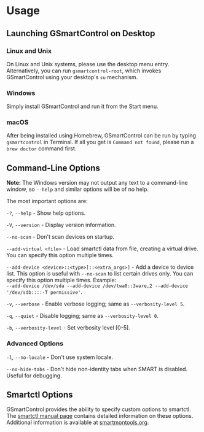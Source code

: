 # Usage

## Launching GSmartControl on Desktop

### Linux and Unix
On Linux and Unix systems, please use the desktop menu entry. Alternatively, you can
run `gsmartcontrol-root`, which invokes GSmartControl using your desktop's `su` mechanism.

### Windows
Simply install GSmartControl and run it from the Start menu.

### macOS
After being installed using Homebrew, GSmartControl can be run by
typing `gsmartcontrol` in Terminal. If all you get is `Command not found`, please run
a `brew doctor` command first.


## Command-Line Options

**Note:** The Windows version may not output any text to a command-line window,
so `--help` and similar options will be of no help.

The most important options are:

`-?`, `--help` - Show help options.

`-V`, `--version` - Display version information.

`--no-scan` - Don't scan devices on startup.

`--add-virtual <file>` - Load smartctl data from file, creating a virtual drive. You
can specify this option multiple times.

`--add-device <device>::<type>[::<extra_args>]` - Add a device to device list.
This option is useful with `--no-scan` to list certain drives only. You can specify
this option multiple times.
Example:  
`--add-device /dev/sda --add-device /dev/twa0::3ware,2 --add-device
'/dev/sdb::::-T permissive'`.

`-v`, `--verbose` - Enable verbose logging; same as `--verbosity-level 5`.

`-q`, `--quiet` - Disable logging; same as `--verbosity-level 0`.

`-b`, `--verbosity-level` - Set verbosity level \[0-5].


### Advanced Options

`-l`, `--no-locale` - Don't use system locale.

`--no-hide-tabs` - Don't hide non-identity tabs when SMART is disabled. Useful
for debugging.


## Smartctl Options

GSmartControl provides the ability to specify custom options to smartctl. The
[smartctl manual page](https://www.smartmontools.org/browser/trunk/smartmontools/smartctl.8.in)
contains detailed information on these options. Additional information is available
at [smartmontools.org](https://smartmontools.org).
